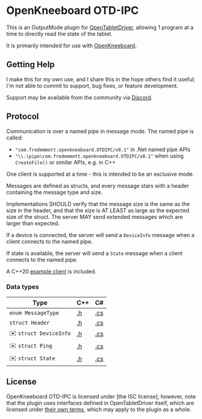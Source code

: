 # OpenKneeboard OTD-IPC

This is an OutputMode plugin for [OpenTabletDriver], allowing 1 program at a time to directly read the state of the tablet.

It is primarily intended for use with [OpenKneeboard].

## Getting Help

I make this for my own use, and I share this in the hope others find it useful; I'm not able to commit to support, bug fixes, or feature development.    

Support may be available from the community via [Discord].

## Protocol

Communication is over a named pipe in message mode. The named pipe is called:
- `"com.fredemmott.openkneeboard.OTDIPC/v0.1"` in .Net named pipe APIs
- `"\\.\pipe\com.fredemmott.openkneeboard.OTDIPC/v0.1"` when using `CreateFile()` or similar APIs, e.g. in C++

One client is supported at a time - this is intended to be an exclusive mode.

Messages are defined as structs, and every message stars with a header containing the message type and size.

Implementations SHOULD verify that the message size is the same as the size in the header, and that the size is AT LEAST as large as the expected size of the struct. The server MAY send extended messages which are larger than expected.

If a device is connected, the server will send a `DeviceInfo` message when a client connects to the named pipe.

If state is available, the server will send a `State` message when a client connects to the named pipe.

A C++20 [example client](OTDIPC-TestClient/OTDIPC-TestClient.cpp) is included.

### Data types

| Type | C++ | C# |
|------|-----|----|
| `enum MessageType` | [.h](include/OTD-IPC/MessageType.h) | [.cs](OTDIPC/MessageType.cs) |
| `struct Header` | [.h](include/OTD-IPC/Header.h) | [.cs](OTDIPC/Header.cs) |
| ✉️ `struct DeviceInfo` | [.h](include/OTD-IPC/DeviceInfo.h) | [.cs](OTDIPC/DeviceInfo.cs) |
| ✉️ `struct Ping` | [.h](include/OTD-IPC/Ping.h) | [.cs](OTDIPC/Ping.cs) |
| ✉️ `struct State` | [.h](include/OTD-IPC/State.h) | [.cs](OTDIPC/State.cs) |

## License

OpenKneeboard OTD-IPC is licensed under [the ISC license]; however, note that the plugin uses interfaces defined in OpenTabletDriver itself, which are licensed under [their own terms](OpenTabletDriver-LICENSE), which may apply to the plugin as a whole.

[Discord]: https://go.openkneeboard.com/discord
[OpenKneeboard]: https://github.com/OpenKneeboard/OpenKneeboard
[OpenTabletDriver]: https://opentabletdriver.net/
